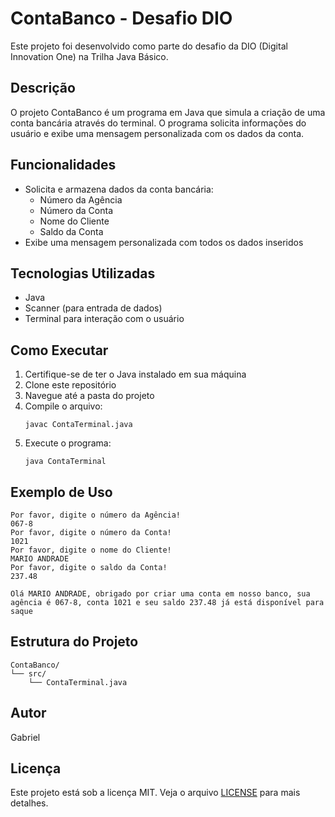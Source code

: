 # ContaBanco - Desafio DIO

Este projeto foi desenvolvido como parte do desafio da DIO (Digital Innovation One) na Trilha Java Básico.

## Descrição

O projeto ContaBanco é um programa em Java que simula a criação de uma conta bancária através do terminal. O programa solicita informações do usuário e exibe uma mensagem personalizada com os dados da conta.

## Funcionalidades

- Solicita e armazena dados da conta bancária:
  - Número da Agência
  - Número da Conta
  - Nome do Cliente
  - Saldo da Conta
- Exibe uma mensagem personalizada com todos os dados inseridos

## Tecnologias Utilizadas

- Java
- Scanner (para entrada de dados)
- Terminal para interação com o usuário

## Como Executar

1. Certifique-se de ter o Java instalado em sua máquina
2. Clone este repositório
3. Navegue até a pasta do projeto
4. Compile o arquivo:
   ```
   javac ContaTerminal.java
   ```
5. Execute o programa:
   ```
   java ContaTerminal
   ```

## Exemplo de Uso

```
Por favor, digite o número da Agência!
067-8
Por favor, digite o número da Conta!
1021
Por favor, digite o nome do Cliente!
MARIO ANDRADE
Por favor, digite o saldo da Conta!
237.48

Olá MARIO ANDRADE, obrigado por criar uma conta em nosso banco, sua agência é 067-8, conta 1021 e seu saldo 237.48 já está disponível para saque
```

## Estrutura do Projeto

```
ContaBanco/
└── src/
    └── ContaTerminal.java
```

## Autor

Gabriel

## Licença

Este projeto está sob a licença MIT. Veja o arquivo [LICENSE](LICENSE) para mais detalhes.
